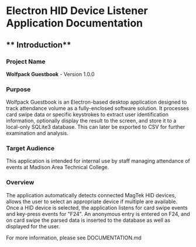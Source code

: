 # **Electron HID Device Listener Application Documentation**

## ** Introduction**

### **Project Name**
**Wolfpack Guestbook** - Version 1.0.0

### **Purpose**
Wolfpack Guestbook is an Electron-based desktop application designed to track attendance volume as a fully-enclosed software solution.  It processes card swipe data or specific keystrokes to extract user identification information, optionally display the result to the screen, and store it to a local-only SQLite3 database. This can later be exported to CSV for further examination and analysis.

### **Target Audience**
This application is intended for internal use by staff managing attendance of events at Madison Area Technical College.

### **Overview**
The application automatically detects connected MagTek HID devices, allows the user to select an appropriate device if multiple are available. Once a HID device is selected, the application listens for card swipe events and key-press events for "F24". An anonymous entry is entered on F24, and on card swipe the parsed data is inserted to the database as well as displayed for the user.

For more information, please see DOCUMENTATION.md
